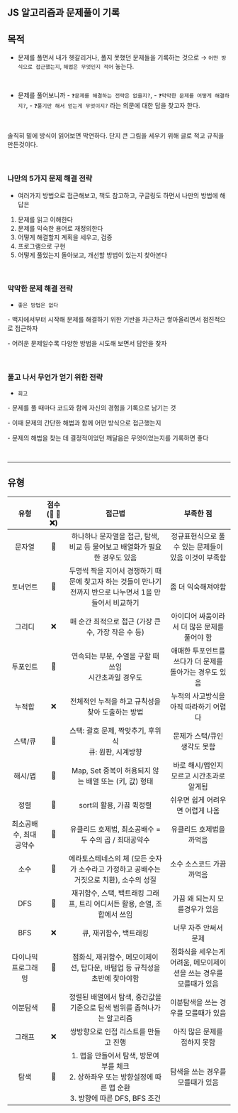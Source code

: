 ## JS 알고리즘과 문제풀이 기록

## 목적

- 문제를 풀면서 내가 헷갈리거나, 풀지 못했던 문제들을 기록하는 것으로 → `어떤 방식으로 접근했는지`, `해법은 무엇인지 적어` 놓는다.

<br>

- 문제를 풀어보니까
  \- `❓문제를 해결하는 전략은 없을지?`,
  \- `❓막막한 문제를 어떻게 해결하지?`,
  \- `❓풀기만 해서 얻는게 무엇이지?` 라는 의문에 대한 답을 찾고자 한다.

<br>

솔직히 밑에 방식이 읽어보면 막연하다. 단지 큰 그림을 세우기 위해 글로 적고 규칙을 만든것이다.

<br>

### 나만의 5가지 문제 해결 전략

- 여러가지 방법으로 접근해보고, 책도 참고하고, 구글링도 하면서 나만의 방법에 해답은

1. 문제를 읽고 이해한다
2. 문제를 익숙한 용어로 재정의한다
3. 어떻게 해결할지 계획을 세우고, 검증
4. 프로그램으로 구현
5. 어떻게 풀었는지 돌아보고, 개선할 방법이 있는지 찾아본다

<br>

### 막막한 문제 해결 전략

- `좋은 방법은 없다`

\- 백지에서부터 시작해 문제를 해결하기 위한 기반을 차근차근 쌓아올리면서 점진적으로 접근하자

\- 어려운 문제일수록 다양한 방법을 시도해 보면서 답안을 찾자

<br>

### 풀고 나서 무언가 얻기 위한 전략

- `회고`

\- 문제를 풀 때마다 코드와 함께 자신의 경험을 기록으로 남기는 것

\- 이때 문제의 간단한 해법과 함께 어떤 방식으로 접근했는지

\- 문제의 해법을 찾는 데 결정적이었던 깨달음은 무엇이었는지를 기록하면 좋다

<br>

---

<!-- prettier-ignore-start -->
## 유형

|     유형    |  점수 (🔴 🔺 ❌)   |   접근법    |     부족한 점    |
| :-------:  | :-------------:  | :-------: | :-----------: |
|    문자열    |     🔴    |하나하나 문자열을 접근, 탐색, 비교 등 물어보고 배열화가 필요한 경우도 있음   | 정규표현식으로 풀 수 있는 문제들이 있음 이것이 부족함  |
|    토너먼트   |   🔺   | 두명씩 짝을 지어서 경쟁하기 때문에 찾고자 하는 것들이 만나기 전까지 반으로 나누면서 1을 만들어서 비교하기 |    좀 더 익숙해져야함   |
|    그리디    |   ❌  |    매 순간 최적으로 접근 (가장 큰수, 가장 작은 수 등)     |아이디어 싸움이라서 더 많은 문제를 풀어야 함|
|   투포인트    |   🔺  |  연속되는 부분, 수열을 구할 때 쓰임 <br> 시간초과일 경우도   |애매한 투포인트를 쓰다가 더 문제를 돌아가는 경우도 있음 |
|    누적합    |   ❌   |     전체적인 누적을 하고 규칙성을 찾아 도출하는 방법  |   누적의 사고방식을 아직 따라하기 어렵다   |
|   스택/큐    |   🔺  |   스택: 괄호 문제, 짝맞추기, 후위식 <br> 큐: 원판, 시계방향   |  문제가 스택/큐인 생각도 못함  |
|   해시/맵    |   🔺  |   Map, Set 중복이 허용되지 않는 배열 또는 (키, 값) 형태   | 바로 해시/맵인지 모르고 시간초과로 알게됨  |
|     정렬    |   🔺   |     sort의 활용, 가끔 퀵정렬|쉬우면 쉽게 어려우면 어렵게 나옴 |
|   최소공배수, 최대공약수 |  🔴  |   유클리드 호제법, 최소공배수 = 두 수의 곱 / 최대공약수   |    유클리드 호제법을 까먹음    |
|    소수    |    🔴  |    에라토스테네스의 체 (모든 숫자가 소수라고 가정하고 공배수는 거짓으로 치환), 소수의 성질    |   소수 소스코드 가끔 까먹음    |
|    DFS     |  🔴  |     재귀함수, 스택, 백트래킹 그래프, 트리 어디서든 활용, 순열, 조합에서 쓰임| 가끔 왜 되는지 모를경우가 있음 |
|    BFS     |  ❌  |큐, 재귀함수, 백트래킹 |     너무 자주 안써서 문제|
|  다이나믹 프로그래밍   |  🔺  |    점화식, 재귀함수, 메모이제이션, 탑다운, 바텀업 등 규칙성을 초반에 찾아야함     | 점화식을 세우는게 어려움, 메모이제이션을 쓰는 경우를 모를때가 있음 |
|   이분탐색  |  🔺  |정렬된 배열에서 탐색, 중간값을 기준으로 탐색 범위를 좁혀나가는 알고리즘|    이분탐색을 쓰는 경우를 모를때가 있음    |
|   그래프   |  ❌  |     쌍방향으로 인접 리스트를 만들고 진행            |  아직 많은 문제를 접하지 못함  |
|   탐색     |  🔺  |  1. 맵을 만들어서 탐색, 방문여부를 체크  <br>  2. 상하좌우 또는 방향설정에 따른 맵 순환 <br> 3. 방향에 따른 DFS, BFS 조건 |  탐색을 쓰는 경우를 모를때가 있음  |





<!-- prettier-ignore-end -->
